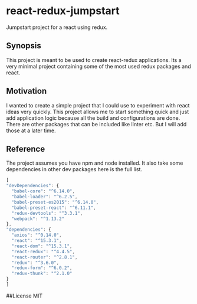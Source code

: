 # react-redux-jumpstart
Jumpstart project for a react using redux.

## Synopsis
This project is meant to be used to create react-redux applications. Its a very minimal project containing some of the most used redux packages and react.

## Motivation
I wanted to create a simple project that I could use to experiment with react ideas very quickly. This project allows me to start something quick and just add application logic because all the build and configurations are done. There  are other packages that can be included like linter etc. But I will add those at a later time.

## Reference
The project assumes you have npm and node installed. It also take some dependencies in other dev packages here is the full list.

```javascript
[
"devDependencies": {
  "babel-core": "^6.14.0",
  "babel-loader": "^6.2.5",
  "babel-preset-es2015": "^6.14.0",
  "babel-preset-react": "^6.11.1",
  "redux-devtools": "^3.3.1",
  "webpack": "^1.13.2"
},
"dependencies": {
  "axios": "^0.14.0",
  "react": "^15.3.1",
  "react-dom": "^15.3.1",
  "react-redux": "^4.4.5",
  "react-router": "^2.8.1",
  "redux": "^3.6.0",
  "redux-form": "^6.0.2",
  "redux-thunk": "^2.1.0"
}
]
```
##License
MIT
